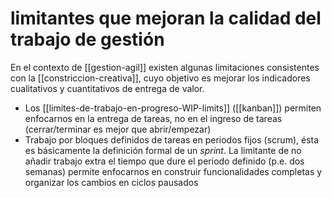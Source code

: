 # limitantes que mejoran la calidad del trabajo de gestión
En el contexto de [[gestion-agil]] existen algunas limitaciones consistentes con la [[constriccion-creativa]], cuyo objetivo es mejorar los indicadores cualitativos y cuantitativos de entrega de valor.

- Los [[limites-de-trabajo-en-progreso-WIP-limits]] ([[kanban]]) permiten enfocarnos en la entrega de tareas, no en el ingreso de tareas (cerrar/terminar es mejor que abrir/empezar)
- Trabajo por bloques definidos de tareas en periodos fijos (scrum), ésta es básicamente la definición formal de un *sprint*. La limitante de no añadir trabajo extra el tiempo que dure el periodo definido (p.e. dos semanas) permite enfocarnos en construir funcionalidades completas y organizar los cambios en ciclos pausados
